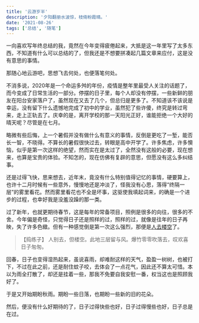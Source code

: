 ```yaml
---
title: '云游岁半'
description: '夕阳翻册水波惊，枝倚粉霞晴。'
date: '2021-08-26'
tags: ['总结', '随笔']
---
```

一向喜欢写年终总结的我，竟然在今年变得疲倦起来，大抵是这一年里写了太多东西，不知道有什么可以总结的了，但我还是不想要拼凑起几篇文章来应付，这是没有意思的事情。

那随心地云游吧，思想飞去何处，也便落笔何处。

不消多说，2020年是一个命运多舛的年份，疫情是整年里最受人关注的话题了，而今变成了日常生活的一部分。停摆的日子里，每个人却没有停摆，一些新鲜的朋友在阳台安家落户了，虽然现在又去了几个，但总归是更多了。不知道该不该说是幸运，没有留下什么遗憾地完成了初中的学业，虽然犯了些许傻，终究是转过弯来，走上正轨去了。庆幸的是，离开学校的那一天阳光正好，谁能拒绝一个大好的晴天呢？尽管是在七月。

略微有些后悔，上一个暑假并没有做什么有意义的事情，反倒是更吃了一堑，能否长一智，不晓得。不算长的暑假很快过去，转眼是高中开学了。许多焦虑，许多懊恼，似乎是第一次这样的绝望，然而实在是太过了，全然没有这般的必要，现在想来，也算是宝贵的体验。不知怎的，现在仿佛有复辟的意思，但愿没有这么多纠结事。

还是过得飞快，思来想去，近年末，竟没有什么特别值得记忆的事情，硬要算上，也许十二月时候有一些意外，慢慢地还是冲淡了，怪我没有心思，落得“终隔一层”的雾里看花。然而雾里看花也不全是坏事，这驱使我填起词来，的确是一个进步的过程，也幸好我是没羞没躁的那一类。

过了新年，也就更期待春节，这是每年的常备项目，照例是很多的向往，很多的不舍。今年偏是奇怪，只觉得日子还是照样的过，照样的过，就像是往年的日子再映，失了许多色緻。但有一种感觉倒是第一次这么强烈，那便是[人去楼空](../si-hong-lin-kan)了。

> 【捣练子】
人别去，但楼空。此地三层留与风。爆竹零零吹落去，叹欢喜日子匆匆。

回春，日子也变得湿热起来，虽说喜雨，却难耐这样的天气，盈盈一树树，也被打下，不过在此之前，还是耐住蚊子咬，去体会了一点花气，因此还不算太可惜。本以为雨全打散了，却还是挂着一些，那我不免要自我安慰一番，权当这也是照顾我好了。

于是又开始期盼秋雨。期盼一些日落，也期盼一些新的旧的花朵。

然后，便没有什么好期待的了，日子过得快些也好，日子过得慢些也好，日子总是在过。